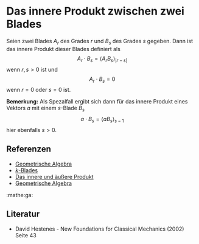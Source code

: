 # Das innere Produkt zwischen zwei Blades

Seien zwei Blades $A_r$ des Grades $r$ und $B_s$ des Grades $s$ gegeben. Dann
ist das innere Produkt dieser Blades definiert als
$$A_r\cdot B_s = \langle A_rB_s\rangle_{|r-s|}$$
wenn $r, s > 0$ ist und
$$A_r\cdot B_s = 0$$
wenn $r = 0$ oder $s = 0$ ist.

**Bemerkung:** Als Spezalfall ergibt sich dann für das innere Produkt eines
Vektors $a$ mit einem $s$-Blade $B_s$
$$a\cdot B_s = \langle aB_s\rangle_{s-1}$$
hier ebenfalls $s > 0$.

## Referenzen
- [Geometrische Algebra](f35d.md)
- [$k$-Blades](kikd.md)
- [Das innere und äußere Produkt](bzmt.md)
- [Geometrische Algebra](f35d.md)

:mathe:ga:

## Literatur
- David Hestenes - New Foundations for Classical Mechanics (2002) Seite 43

